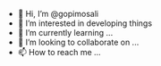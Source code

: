 - 👋 Hi, I’m @gopimosali
- 👀 I’m interested in developing things
- 🌱 I’m currently learning ...
- 💞️ I’m looking to collaborate on ...
- 📫 How to reach me ...

<!---
gopimosali/gopimosali is a ✨ special ✨ repository because its `README.md` (this file) appears on your GitHub profile.
You can click the Preview link to take a look at your changes.
--->
